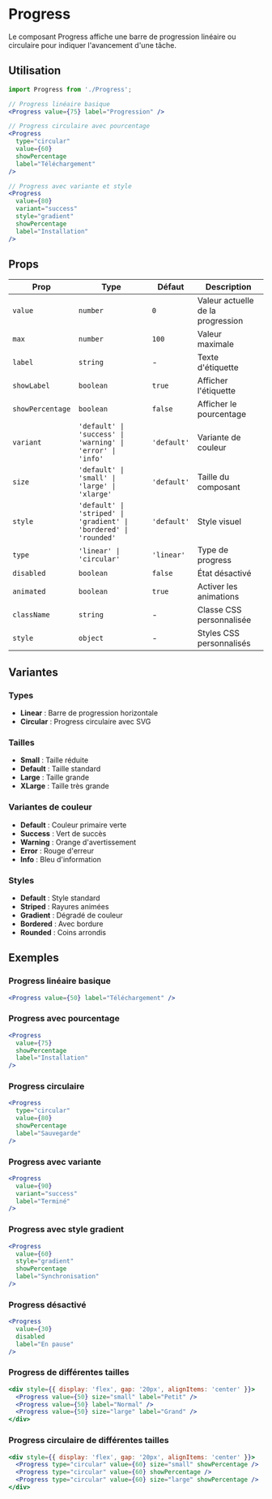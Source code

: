 # Progress

Le composant Progress affiche une barre de progression linéaire ou circulaire pour indiquer l'avancement d'une tâche.

## Utilisation

```jsx
import Progress from './Progress';

// Progress linéaire basique
<Progress value={75} label="Progression" />

// Progress circulaire avec pourcentage
<Progress 
  type="circular" 
  value={60} 
  showPercentage 
  label="Téléchargement" 
/>

// Progress avec variante et style
<Progress 
  value={80} 
  variant="success" 
  style="gradient" 
  showPercentage 
  label="Installation" 
/>
```

## Props

| Prop | Type | Défaut | Description |
|------|------|--------|-------------|
| `value` | `number` | `0` | Valeur actuelle de la progression |
| `max` | `number` | `100` | Valeur maximale |
| `label` | `string` | - | Texte d'étiquette |
| `showLabel` | `boolean` | `true` | Afficher l'étiquette |
| `showPercentage` | `boolean` | `false` | Afficher le pourcentage |
| `variant` | `'default' \| 'success' \| 'warning' \| 'error' \| 'info'` | `'default'` | Variante de couleur |
| `size` | `'default' \| 'small' \| 'large' \| 'xlarge'` | `'default'` | Taille du composant |
| `style` | `'default' \| 'striped' \| 'gradient' \| 'bordered' \| 'rounded'` | `'default'` | Style visuel |
| `type` | `'linear' \| 'circular'` | `'linear'` | Type de progress |
| `disabled` | `boolean` | `false` | État désactivé |
| `animated` | `boolean` | `true` | Activer les animations |
| `className` | `string` | - | Classe CSS personnalisée |
| `style` | `object` | - | Styles CSS personnalisés |

## Variantes

### Types
- **Linear** : Barre de progression horizontale
- **Circular** : Progress circulaire avec SVG

### Tailles
- **Small** : Taille réduite
- **Default** : Taille standard
- **Large** : Taille grande
- **XLarge** : Taille très grande

### Variantes de couleur
- **Default** : Couleur primaire verte
- **Success** : Vert de succès
- **Warning** : Orange d'avertissement
- **Error** : Rouge d'erreur
- **Info** : Bleu d'information

### Styles
- **Default** : Style standard
- **Striped** : Rayures animées
- **Gradient** : Dégradé de couleur
- **Bordered** : Avec bordure
- **Rounded** : Coins arrondis

## Exemples

### Progress linéaire basique
```jsx
<Progress value={50} label="Téléchargement" />
```

### Progress avec pourcentage
```jsx
<Progress 
  value={75} 
  showPercentage 
  label="Installation" 
/>
```

### Progress circulaire
```jsx
<Progress 
  type="circular" 
  value={80} 
  showPercentage 
  label="Sauvegarde" 
/>
```

### Progress avec variante
```jsx
<Progress 
  value={90} 
  variant="success" 
  label="Terminé" 
/>
```

### Progress avec style gradient
```jsx
<Progress 
  value={60} 
  style="gradient" 
  showPercentage 
  label="Synchronisation" 
/>
```

### Progress désactivé
```jsx
<Progress 
  value={30} 
  disabled 
  label="En pause" 
/>
```

### Progress de différentes tailles
```jsx
<div style={{ display: 'flex', gap: '20px', alignItems: 'center' }}>
  <Progress value={50} size="small" label="Petit" />
  <Progress value={50} label="Normal" />
  <Progress value={50} size="large" label="Grand" />
</div>
```

### Progress circulaire de différentes tailles
```jsx
<div style={{ display: 'flex', gap: '20px', alignItems: 'center' }}>
  <Progress type="circular" value={60} size="small" showPercentage />
  <Progress type="circular" value={60} showPercentage />
  <Progress type="circular" value={60} size="large" showPercentage />
</div>
```


